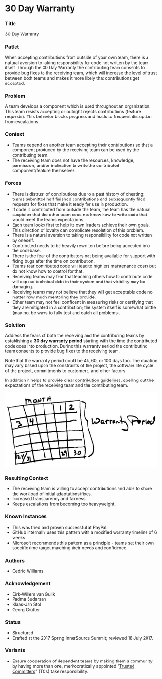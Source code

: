 # 30 Day Warranty

### Title

30 Day Warranty

### Patlet

When accepting contributions from outside of your own team, there is a natural aversion to taking responsibility for code not written by the team itself. Through the 30 Day Warranty the contributing team consents to provide bug fixes to the receiving team, which will increase the level of trust between both teams and makes it more likely that contributions get accepted.

### Problem

A team develops a component which is used throughout an organization. This team resists accepting or outright rejects contributions (feature requests). This behavior blocks progress and leads to frequent disruption from escalations.

### Context

* Teams depend on another team accepting their contributions so that a component produced by the receiving team can be used by the contributing team.
* The receiving team does not have the resources, knowledge, permission, and/or inclination to write the contributed component/feature themselves.

### Forces

* There is distrust of contributions due to a past history of cheating: teams submitted half finished contributions and subsequently filed requests for fixes that make it ready for use in production.
* If code is contributed from outside the team, the team has the natural suspicion that the other team does not know how to write code that would meet the teams expectations.
* Each team looks first to help its own leaders achieve their own goals. This direction of loyalty can complicate resolution of this problem.
* There is a natural aversion to taking responsibility for code not written by oneself.
* Contributed needs to be heavily rewritten before being accepted into the codebase.
* There is the fear of the contributors not being available for support with fixing bugs after the time on contribution.
* Teams fear contributed code will lead to high(er) maintenance costs but do not know how to control for that.
* Receiving teams may fear that teaching others how to contribute code will expose technical debt in their system and that visibility may be damaging.
* Receiving teams may not believe that they will get acceptable code no matter how much mentoring they provide.
* Either team may not feel confident in measuring risks or certifying that they are mitigated in a contribution; the system itself is somewhat brittle (may not be ways to fully test and catch all problems).

### Solution

Address the fears of both the receiving and the contributing teams by establishing a **30 day warranty period** starting with the time the contributed code goes into production. During this warranty period the contributing team consents to provide bug fixes to the receiving team.

Note that the warranty period could be 45, 60, or 100 days too. The duration may vary based upon the constraints of the project, the software life cycle of the project, commitments to customers, and other factors.

In addition it helps to provide clear [contribution guidelines](../../../patterns/2-structured/project-setup/base-documentation.md), spelling out the expectations of the receiving team and the contributing team.

![30 Day Warranty](../../../assets/img/thirtydaywarranty.jpg)

### Resulting Context

* The receiving team is willing to accept contributions and able to share the workload of initial adaptations/fixes.
* Increased transparency and fairness.
* Keeps escalations from becoming too heavyweight.

### Known Instances

* This was tried and proven successful at PayPal.
* GitHub internally uses this pattern with a modified warranty timeline of 6 weeks.
* Microsoft recommends this pattern as a principle - teams set their own specific time target matching their needs and confidence.

### Authors

* Cedric Williams

### Acknowledgement

* Dirk-Willem van Gulik
* Padma Sudarsan
* Klaas-Jan Stol
* Georg Grütter

### Status

* Structured
* Drafted at the 2017 Spring InnerSource Summit; reviewed 18 July 2017.

### Variants

* Ensure cooperation of dependent teams by making them a community by having more than one, meritocratically appointed "[Trusted Committers](../../../patterns/2-structured/trusted-committer.md)" (TCs) take responsibility.
